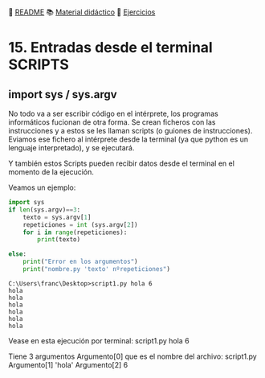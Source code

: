 :page_with_curl: [README](../README.md) :books: [Material didáctico](/documentation/indicedocu.md) :pencil: [Ejercicios](/tests/indicetests.md)

# 15. Entradas desde el terminal SCRIPTS 
## import sys / sys.argv

No todo va a ser escribir código en el intérprete, 
los programas informáticos fucionan de otra forma. Se crean ficheros con las instrucciones y a estos se les llaman scripts (o guiones de instrucciones). 
Eviamos ese fichero al intérprete desde la terminal (ya que python es un lenguaje interpretado), y se ejecutará.  

Y también estos Scripts pueden recibir datos desde el terminal en el momento de la ejecución.

Veamos un ejemplo:

````python
import sys
if len(sys.argv)==3:
    texto = sys.argv[1]
    repeticiones = int (sys.argv[2])
    for i in range(repeticiones):
        print(texto)

else:
    print("Error en los argumentos")
    print("nombre.py 'texto' nºrepeticiones")
````

````shell script
C:\Users\franc\Desktop>script1.py hola 6
hola
hola
hola
hola
hola
hola

````
Vease en esta ejecución por terminal:
script1.py hola 6

Tiene 3 argumentos
Argumento[0] que es el nombre del archivo: script1.py
Argumento[1] 'hola'
Argumento[2] 6